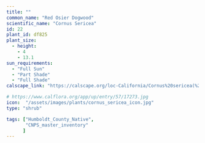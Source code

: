 ```yaml
---
title: ""
common_name: "Red Osier Dogwood"
scientific_name: "Cornus Sericea"
id: 22
plant_id: df825
plant_size:
  - height: 
    - 4
    - 13.1
sun_requirements:
  - "Full Sun"
  - "Part Shade"
  - "Full Shade"
calscape_link: "https://calscape.org/loc-California/Cornus%20sericea(%20)"

# https://www.calflora.org/app/up/entry/57/17273.jpg
icon:  "/assets/images/plants/cornus_sericea_icon.jpg"
type: "shrub"

tags: ["Humboldt_County_Native",
       "CNPS_master_inventory"
      ]
---
```


